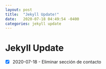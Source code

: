 ```yaml
---
layout: post
title:  "Jekyll Update!"
date:   2020-07-18 04:49:54 -0400
categories: jekyll update
---
```

# Jekyll Update

- [x] 2020-07-18 - Eliminar sección de contacto 